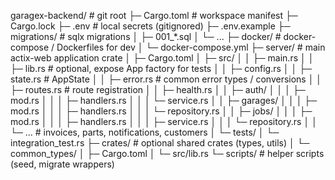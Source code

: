 garagex-backend/                # git root
├─ Cargo.toml                   # workspace manifest
├─ Cargo.lock
├─ .env                         # local secrets (gitignored)
├─ .env.example
├─ migrations/                  # sqlx migrations
│  ├─ 001_*.sql
│  └─ ...
├─ docker/                      # docker-compose / Dockerfiles for dev
│  └─ docker-compose.yml
├─ server/                      # main actix-web application crate
│  ├─ Cargo.toml
│  ├─ src/
│  │  ├─ main.rs
│  │  ├─ lib.rs                 # optional, expose App factory for tests
│  │  ├─ config.rs
│  │  ├─ state.rs               # AppState
│  │  ├─ error.rs               # common error types / conversions
│  │  ├─ routes.rs              # route registration
│  │  ├─ health.rs
│  │  ├─ auth/
│  │  │  ├─ mod.rs
│  │  │  ├─ handlers.rs
│  │  │  └─ service.rs
│  │  ├─ garages/
│  │  │  ├─ mod.rs
│  │  │  ├─ handlers.rs
│  │  │  └─ repository.rs
│  │  ├─ jobs/
│  │  │  ├─ mod.rs
│  │  │  ├─ handlers.rs
│  │  │  ├─ service.rs
│  │  │  └─ repository.rs
│  │  └─ ...                   # invoices, parts, notifications, customers
│  └─ tests/
│     └─ integration_test.rs
├─ crates/                      # optional shared crates (types, utils)
│  └─ common_types/
│     ├─ Cargo.toml
│     └─ src/lib.rs
└─ scripts/                     # helper scripts (seed, migrate wrappers)
